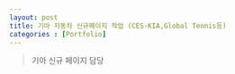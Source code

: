 ```yaml
---
layout: post
title: 기아 자동차 신규페이지 작업 (CES-KIA,Global Tennis등)
categories : [Portfolio]
---
```

> 기아 신규 페이지 담당 
